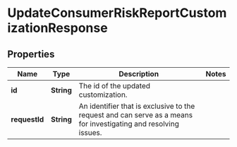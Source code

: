

# UpdateConsumerRiskReportCustomizationResponse


## Properties

| Name | Type | Description | Notes |
|------------ | ------------- | ------------- | -------------|
|**id** | **String** | The id of the updated customization. |  |
|**requestId** | **String** | An identifier that is exclusive to the request and can serve as a means for investigating and resolving issues. |  |



